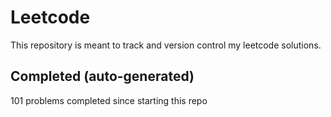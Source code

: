 # Leetcode

This repository is meant to track and version control my leetcode solutions.

## Completed (auto-generated)

101 problems completed since starting this repo
